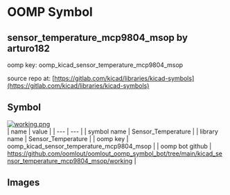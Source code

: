 # OOMP Symbol  
## sensor_temperature_mcp9804_msop  by arturo182  
  
oomp key: oomp_kicad_sensor_temperature_mcp9804_msop  
  
source repo at: [https://gitlab.com/kicad/libraries/kicad-symbols](https://gitlab.com/kicad/libraries/kicad-symbols)  
## Symbol  
  
[![working.png](working_600.png)](working.png)  
| name | value | 
| --- | --- | 
| symbol name | Sensor_Temperature | 
| library name | Sensor_Temperature | 
| oomp key | oomp_kicad_sensor_temperature_mcp9804_msop | 
| oomp bot github | https://github.com/oomlout/oomlout_oomp_symbol_bot/tree/main/kicad_sensor_temperature_mcp9804_msop/working | 
## Images  
